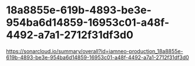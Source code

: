 # 18a8855e-619b-4893-be3e-954ba6d14859-16953c01-a48f-4492-a7a1-2712f31df3d0
https://sonarcloud.io/summary/overall?id=iamneo-production_18a8855e-619b-4893-be3e-954ba6d14859-16953c01-a48f-4492-a7a1-2712f31df3d0
